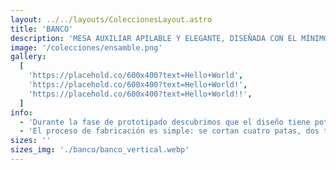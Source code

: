 ```yaml
---
layout: ../../layouts/ColeccionesLayout.astro
title: 'BANCO'
description: 'MESA AUXILIAR APILABLE Y ELEGANTE, DISEÑADA CON EL MÍNIMO MATERIAL Y PEGAMENTO, UTILIZANDO JUNTAS MECÁNICAS FÁCILES DE ENSAMBLAR Y DESMONTAR PARA FACILITAR SU MANTENIMIENTO. PENSADA PARA COLOCAR BEBIDAS U OBJETOS QUE ESTORBEN EN LA MESA DE JUEGO, Y QUE PUEDA APILARSE FÁCILMENTE PARA UN ALMACENAMIENTO PRÁCTICO.'
image: '/colecciones/ensamble.png'
gallery:
  [
    'https://placehold.co/600x400?text=Hello+World',
    'https://placehold.co/600x400?text=Hello+World!',
    'https://placehold.co/600x400?text=Hello+World!!',
  ]
info:
  - 'Durante la fase de prototipado descubrimos que el diseño tiene potencial multifuncional. Con pequeños ajustes puede convertirse fácilmente en un banco; con modificaciones adicionales, puede transformarse en una periquera, una mesa de centro o incluso un mueble de cocina.'
  - 'El proceso de fabricación es simple: se cortan cuatro patas, dos travesaños y una cubierta. Todas las piezas se boleán, se lijan y se ensamblan. Finalmente, se aseguran con pernos de madera, logrando una estructura estable y resistente.'
sizes: ''
sizes_img: './banco/banco_vertical.webp'
---
```

